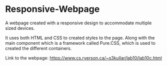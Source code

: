 # Responsive-Webpage
A webpage created with a responsive design to accommodate multiple sized devices.

It uses both HTML and CSS to created styles to the page. Along with the main component which is a
framework called Pure.CSS, which is used to created the different containers.

Link to the webpage: https://www.cs.ryerson.ca/~s3kullar/lab10/lab10c.html
